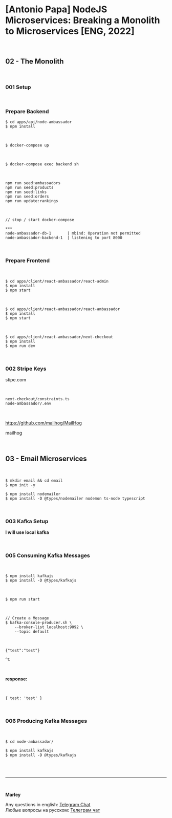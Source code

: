 # [Antonio Papa] NodeJS Microservices: Breaking a Monolith to Microservices [ENG, 2022]


<br/>

## 02 - The Monolith

<br/>

### 001 Setup

<br/>

### Prepare Backend

```
$ cd apps/api/node-ambassador
$ npm install
```

<br/>

```
$ docker-compose up
```

<br/>

```
$ docker-compose exec backend sh
```

<br/>

```
npm run seed:ambassadors
npm run seed:products
npm run seed:links
npm run seed:orders
npm run update:rankings
```


<br/>

```
// stop / start docker-compose

***
node-ambassador-db-1       | mbind: Operation not permitted
node-ambassador-backend-1  | listening to port 8000
```

<br/>

### Prepare Frontend


<br/>

```
$ cd apps/client/react-ambassador/react-admin
$ npm install
$ npm start
```

<br/>


```
$ cd apps/client/react-ambassador/react-ambassador
$ npm install
$ npm start
```

<br/>

```
$ cd apps/client/react-ambassador/next-checkout
$ npm install
$ npm run dev
```


<br/>

### 002 Stripe Keys

stipe.com

<br/>

```
next-checkout/constraints.ts
node-ambassador/.env
```

<br/>

https://github.com/mailhog/MailHog


mailhog


<br/>

## 03 - Email Microservices

<br/>


```
$ mkdir email && cd email
$ npm init -y

$ npm install nodemailer
$ npm install -D @types/nodemailer nodemon ts-node typescript
```


<br/>

### 003 Kafka Setup


**I will use local kafka**


<br/>

### 005 Consuming Kafka Messages

<br/>

```
$ npm install kafkajs
$ npm install -D @types/kafkajs
```

<br/>

```
$ npm run start
```


<br/>

```
// Create a Message
$ kafka-console-producer.sh \
    --broker-list localhost:9092 \
    --topic default
```

<br/>


```
{"test":"test"}

^C
```

<br/>

**response:**


<br/>

```
{ test: 'test' }
```

<br/>

### 006 Producing Kafka Messages

<br/>

```
$ cd node-ambassador/

$ npm install kafkajs
$ npm install -D @types/kafkajs
```


<br/><br/>

---

<br/>

**Marley**

Any questions in english: <a href="https://jsdev.org/chat/">Telegram Chat</a>  
Любые вопросы на русском: <a href="https://jsdev.ru/chat/">Телеграм чат</a>